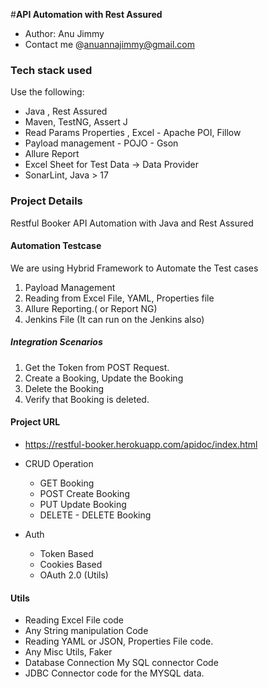 #**API Automation with Rest Assured**

- Author: Anu Jimmy
- Contact me @anuannajimmy@gmail.com

### Tech stack used

Use the following:
- Java , Rest Assured
- Maven, TestNG,  Assert J
- Read Params Properties , Excel - Apache POI, Fillow
- Payload management - POJO - Gson
- Allure Report
- Excel Sheet for Test Data → Data Provider
- SonarLint, Java > 17

### Project Details
Restful Booker API Automation with Java and Rest Assured

#### Automation Testcase
We are using Hybrid Framework to Automate the Test cases
1. Payload Management
2. Reading from Excel File, YAML, Properties file
3. Allure Reporting.( or Report NG)
4. Jenkins File (It can run on the Jenkins also)



##### Integration Scenarios

1. Get the Token from POST Request.
2. Create a Booking, Update the Booking
3. Delete the Booking
2. Verify that Booking is deleted.


#### Project URL
- https://restful-booker.herokuapp.com/apidoc/index.html
- CRUD Operation
    - GET Booking
    - POST Create Booking
    - PUT Update Booking
    - DELETE - DELETE Booking

- Auth
    - Token Based
    - Cookies Based
    - OAuth 2.0 (Utils)

#### Utils
- Reading Excel File code
- Any String manipulation Code
- Reading YAML or JSON, Properties File code.
- Any Misc Utils, Faker
- Database Connection My SQL connector Code
- JDBC Connector code for the MYSQL data.

 
 
